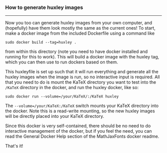 ### How to generate huxley images
---------------------------------

Now you too can generate huxley images from your own computer, and (hopefully)
have them look mostly the same as the current ones! To start, make a docker
image from the included Dockerfile using a command like

    sudo docker build --tag=huxley .

from within this directory (note you need to have docker installed and running
for this to work). This will build a docker image with the huxley tag,
which you can then use to run dockers based on them.

This huxleyfile is set up such that it will run everything and generate all the
huxley images when the image is run, so no interactive input is required. All
that you need to do is mount the KaTeX directory you want to test into the
`/KaTeX` directory in the docker, and run the huxley docker, like so:

    sudo docker run --volume=/your/KaTeX/:/KaTeX huxley

The `--volume=/your/KaTeX:/KaTeX` switch mounts your KaTeX directory into the
docker. Note this is a read-write mounting, so the new huxley images will be
directly placed into your KaTeX directory.

Since this docker is very self-contained, there should be no need to do
interactive management of the docker, but if you feel the need, you can read the
General Docker Help section of the MathJaxFonts docker readme.

That's it!